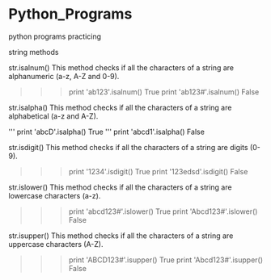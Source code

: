 # Python_Programs
python programs practicing

string methods

str.isalnum()
This method checks if all the characters of a string are alphanumeric (a-z, A-Z and 0-9).

>>> print 'ab123'.isalnum()
True
>>> print 'ab123#'.isalnum()
False

str.isalpha()
This method checks if all the characters of a string are alphabetical (a-z and A-Z).

''' print 'abcD'.isalpha()
True
''' print 'abcd1'.isalpha()
False

str.isdigit()
This method checks if all the characters of a string are digits (0-9).

>>> print '1234'.isdigit()
True
>>> print '123edsd'.isdigit()
False

str.islower()
This method checks if all the characters of a string are lowercase characters (a-z).

>>> print 'abcd123#'.islower()
True
>>> print 'Abcd123#'.islower()
False

str.isupper()
This method checks if all the characters of a string are uppercase characters (A-Z).

>>> print 'ABCD123#'.isupper()
True
>>> print 'Abcd123#'.isupper()
False
